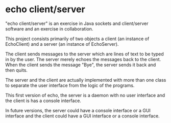 echo client/server
===

"echo client/server" is an exercise in Java sockets and client/server software and an exercise in collaboration.

This project consists primarily of two objects a client (an instance of EchoClient) and a server
(an instance of EchoServer).

The client sends messages to the server which are lines of text to be typed in by the user.  The server
merely echoes the messages back to the client.  When the client sends the message "Bye", the server
sends it back and then quits.

The server and the client are actually implemented with more than one class to separate the user interface
from the logic of the programs.

This first version of echo, the server is a daemon with no user interface and the client is has a console interface.

In future versions, the server could have a console interface or a GUI interface and the client could have
a GUI interface or a console interface.
